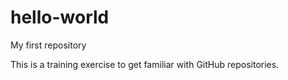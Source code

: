 # hello-world
My first repository


This is a training exercise to get familiar with GitHub repositories.
